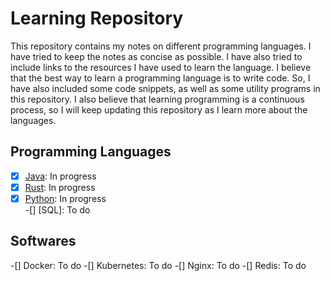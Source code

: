 # Learning Repository

This repository contains my notes on different programming languages. I have tried to keep the notes as concise as possible. I have also tried to include links to the resources I have used to learn the language. I believe that the best way to learn a programming language is to write code. So, I have also included some code snippets, as well as some utility programs in this repository. I also believe that learning programming is a continuous process, so I will keep updating this repository as I learn more about the languages.

## Programming Languages
-[x] [Java](java/readme.md): In progress  
-[x] [Rust](rust/readme.md): In progress  
-[x] [Python](python/readme.md): In progress  
-[] [SQL]: To do

## Softwares 
-[] Docker: To do
-[] Kubernetes: To do
-[] Nginx: To do
-[] Redis: To do 

